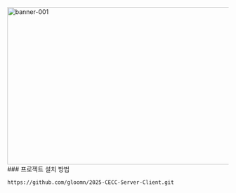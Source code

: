 <img width="2000" height="360" alt="banner-001" src="https://github.com/user-attachments/assets/d14e87c6-f9ff-46fa-931b-d7af58ac5ea9" />
### 프로젝트 설치 방법

```
https://github.com/gloomn/2025-CECC-Server-Client.git
```
